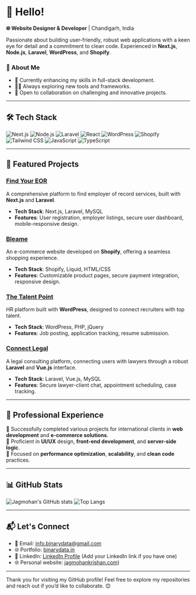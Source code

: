 # 👋 Hello! 

**🌐 Website Designer & Developer** | Chandigarh, India

Passionate about building user-friendly, robust web applications with a keen eye for detail and a commitment to clean code. Experienced in **Next.js**, **Node.js**, **Laravel**, **WordPress**, and **Shopify**.

### 🚀 About Me
- 🌱 Currently enhancing my skills in full-stack development.
- 👨‍💻 Always exploring new tools and frameworks.
- 🤝 Open to collaboration on challenging and innovative projects.

---

## 🛠️ Tech Stack

![Next.js](https://img.shields.io/badge/Next.js-%23000000.svg?style=flat&logo=nextdotjs&logoColor=white) 
![Node.js](https://img.shields.io/badge/Node.js-%23339933.svg?style=flat&logo=nodedotjs&logoColor=white)
![Laravel](https://img.shields.io/badge/Laravel-%23FF2D20.svg?style=flat&logo=laravel&logoColor=white) 
![React](https://img.shields.io/badge/React-%2320232a.svg?style=flat&logo=react&logoColor=%2361DAFB) 
![WordPress](https://img.shields.io/badge/WordPress-%23117AC9.svg?style=flat&logo=wordpress&logoColor=white) 
![Shopify](https://img.shields.io/badge/Shopify-%2385BF4B.svg?style=flat&logo=shopify&logoColor=white)
![Tailwind CSS](https://img.shields.io/badge/TailwindCSS-%2338B2AC.svg?style=flat&logo=tailwind-css&logoColor=white) 
![JavaScript](https://img.shields.io/badge/JavaScript-%23F7DF1E.svg?style=flat&logo=javascript&logoColor=black)
![TypeScript](https://img.shields.io/badge/TypeScript-%23007ACC.svg?style=flat&logo=typescript&logoColor=white)

---

## 📌 Featured Projects

### **[Find Your EOR](https://findyoureor.com/)**
A comprehensive platform to find employer of record services, built with **Next.js** and **Laravel**.
- **Tech Stack**: Next.js, Laravel, MySQL
- **Features**: User registration, employer listings, secure user dashboard, mobile-responsive design.

### **[Bleame](https://bleame.com/)**
An e-commerce website developed on **Shopify**, offering a seamless shopping experience.
- **Tech Stack**: Shopify, Liquid, HTML/CSS
- **Features**: Customizable product pages, secure payment integration, responsive design.

### **[The Talent Point](https://thetalentpoint.com/)**
HR platform built with **WordPress**, designed to connect recruiters with top talent.
- **Tech Stack**: WordPress, PHP, jQuery
- **Features**: Job posting, application tracking, resume submission.

### **[Connect Legal](https://connectlegal.ae/)**
A legal consulting platform, connecting users with lawyers through a robust **Laravel** and **Vue.js** interface.
- **Tech Stack**: Laravel, Vue.js, MySQL
- **Features**: Secure lawyer-client chat, appointment scheduling, case tracking.

---

## 💼 Professional Experience
🔹 Successfully completed various projects for international clients in **web development** and **e-commerce solutions**.  
🔹 Proficient in **UI/UX** design, **front-end development**, and **server-side logic**.  
🔹 Focused on **performance optimization**, **scalability**, and **clean code** practices.

---

## 📊 GitHub Stats

![Jagmohan's GitHub stats](https://github-readme-stats.vercel.app/api?username=binarydata123&show_icons=true&theme=radical)
![Top Langs](https://github-readme-stats.vercel.app/api/top-langs/?username=binarydata123&layout=compact&theme=radical)

---

## 📬 Let's Connect

- 📧 Email: [info.binarydata@gmail.com](mailto:info.binarydata@gmail.com)
- 🌐 Portfolio: [binarydata.in](https://www.binarydata.in)
- 💼 LinkedIn: [LinkedIn Profile]([#](https://www.linkedin.com/in/jagmohankrishan/)) (Add your LinkedIn link if you have one)
- 🌐 Personal website: [jagmohankrishan.com]([https://jagmohankrishan.com/))

---

Thank you for visiting my GitHub profile! Feel free to explore my repositories and reach out if you’d like to collaborate. 😊
